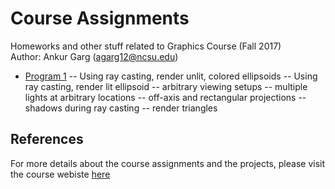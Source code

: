 # Course Assignments
Homeworks and other stuff related to Graphics Course (Fall 2017) <br />
Author: Ankur Garg (agarg12@ncsu.edu)

- [Program 1](./Program1)
-- Using ray casting, render unlit, colored ellipsoids
-- Using ray casting, render lit ellipsoid
-- arbitrary viewing setups
-- multiple lights at arbitrary locations
-- off-axis and rectangular projections
-- shadows during ray casting
-- render triangles


## References
For more details about the course assignments and the projects, please visit the course webiste [here](http://cgclass.csc.ncsu.edu/p/course-index.html)
